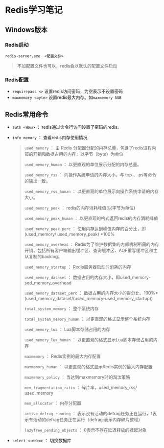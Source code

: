 # Redis学习笔记



## Windows版本



### Redis启动

`redis-server.exe  <配置文件>`

> 不加配置文件也可以，redis会以默认的配置文件启动

### Redis配置

* `requirepass <>` 设置redis访问密码，为空表示不设置密码
* `maxmemory <byte>` 设置redis最大内存。如`maxmemory 5GB`





## Redis常用命令

* `auth <密码>` ： redis通过命令行访问设置了密码的redis。

* `info memory` ： 查看redis内存使用情况

  > `used_memory` ： 由 Redis 分配器分配的内存总量，包含了redis进程内部的开销和数据占用的内存，以字节（byte）为单位
  >
  > `used_memory_human` ： 以更直观的单位展示分配的内存总量。
  >
  > `used_memory_rss` ： 向操作系统申请的内存大小。与 top 、 ps等命令的输出一致。
  >
  > `used_memory_rss_human` ： 以更直观的单位展示向操作系统申请的内存大小。
  >
  > `used_memory_peak` ： redis的内存消耗峰值(以字节为单位)
  >
  > `used_memory_peak_human` ： 以更直观的格式返回redis的内存消耗峰值
  >
  > `used_memory_peak_perc` ： 使用内存达到峰值内存的百分比，即(used_memory/ used_memory_peak) *100%
  >
  > `used_memory_overhead` ： Redis为了维护数据集的内部机制所需的内存开销，包括所有客户端输出缓冲区、查询缓冲区、AOF重写缓冲区和主从复制的backlog。
  >
  > `used_memory_startup` ： Redis服务器启动时消耗的内存
  >
  > `used_memory_dataset` ： 数据占用的内存大小，即used_memory-sed_memory_overhead
  >
  > `used_memory_dataset_perc` ： 数据占用的内存大小的百分比，100%*(used_memory_dataset/(used_memory-used_memory_startup))
  >
  > `total_system_memory` ： 整个系统内存
  >
  > `total_system_memory_human` ： 以更直观的格式显示整个系统内存
  >
  > `used_memory_lua` ： Lua脚本存储占用的内存
  >
  > `used_memory_lua_human` ： 以更直观的格式显示Lua脚本存储占用的内存
  >
  > `maxmemory` ： Redis实例的最大内存配置
  >
  > `maxmemory_human` ： 以更直观的格式显示Redis实例的最大内存配置
  >
  > `maxmemory_policy` ： 当达到maxmemory时的淘汰策略
  >
  > `mem_fragmentation_ratio` ： 碎片率，used_memory_rss/ used_memory
  >
  > `mem_allocator` ： 内存分配器
  >
  > `active_defrag_running` ： 表示没有活动的defrag任务正在运行，1表示有活动的defrag任务正在运行（defrag:表示内存碎片整理）
  >
  > `lazyfree_pending_objects` ： 0表示不存在延迟释放的挂起对象

* `select <index>` ： 切换数据库